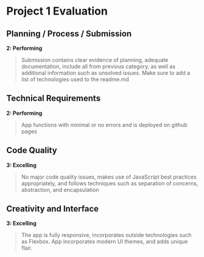 # Project 1 Evaluation

## Planning / Process / Submission
**2: Performing**
>Submission contains clear evidence of planning, adequate documentation, include all from previous category, as well as additional information such as unsolved issues.
>Make sure to add a list of technologies used to the readme.md

## Technical Requirements
**2: Performing**
>App functions with minimal or no errors and is deployed on github pages

## Code Quality
**3: Excelling**
>No major code quality issues, makes use of JavaScript best practices appropriately, and follows techniques such as separation of concerns, abstraction, and encapsulation

## Creativity and Interface
**3: Excelling**
>The app is fully responsive, incorporates outside technologies such as Flexbox. App incorporates modern UI themes, and adds unique flair.
